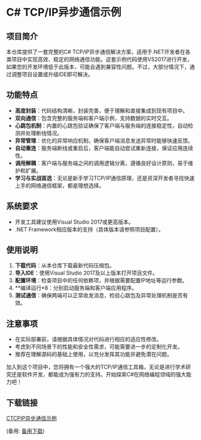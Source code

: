 # C# TCP/IP异步通信示例

## 项目简介
本仓库提供了一套完整的C# TCP/IP异步通信解决方案，适用于.NET开发者在各类项目中实现高效、稳定的网络通信功能。这套示例代码使用VS2017进行开发，如果您的开发环境低于此版本，可能会遇到兼容性问题。不过，大部分情况下，通过调整项目设置或升级IDE即可解决。

## 功能特点
- **高度封装**：代码结构清晰，封装完善，便于理解和直接集成到现有项目中。
- **双向通信**：包含完整的服务端和客户端示例，支持数据的实时交互。
- **心跳包机制**：内置的心跳包验证确保了客户端与服务端的连接稳定性，自动检测并处理断线情况。
- **异常管理**：优化的异常响应机制，确保客户端消息发送异常时能够快速反馈。
- **自动重连**：服务端断线或重启后，客户端能自动尝试重新连接，保证应用连续性。
- **调用解耦**：客户端与服务端之间的调用逻辑分离，遵循良好设计原则，易于维护和扩展。
- **学习与实战首选**：无论是新手学习TCP/IP通信原理，还是资深开发者寻找快速上手的网络通信框架，都是理想选择。

## 系统要求
- 开发工具建议使用Visual Studio 2017或更高版本。
- .NET Framework相应版本的支持（具体版本请参照项目配置）。

## 使用说明
1. **下载代码**：从本仓库下载最新代码压缩包。
2. **导入IDE**：使用Visual Studio 2017及以上版本打开项目文件。
3. **配置环境**：检查项目中的任何依赖项，并根据需要配置IP地址等运行参数。
4. **编译运行*8：分别启动服务端和客户端应用程序。
5. **测试通信**：确保两端可以正常收发消息，检验心跳包及异常处理机制是否有效。

## 注意事项
- 在实际部署前，请根据具体情况对代码进行相应的适应性修改。
- 考虑到不同场景下的性能和安全性需求，可能需要进一步的定制化开发。
- 推荐在理解源码的基础上使用，以充分发挥其功能并避免潜在问题。

加入到这个项目中，您将拥有一个强大的TCP/IP通信工具箱，无论是进行学术研究还是软件开发，都能成为强有力的支持。开始探索C#在网络编程领域的强大能力吧！

## 下载链接
[CTCPIP异步通信示例](https://pan.quark.cn/s/6d1f565de907) 

(备用: [备用下载](https://pan.baidu.com/s/12PVuBFW7Zn3lmLa2_krQVQ?pwd=1234))

